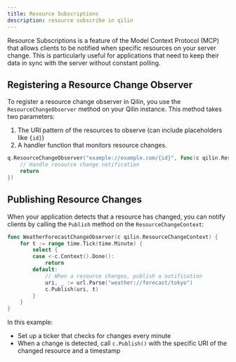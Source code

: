 ```yaml
---
title: Resource Subscriptions
description: resource subscribe in qilin
---
```


Resource Subscriptions is a feature of the Model Context Protocol (MCP) that allows clients to be notified when specific resources on your server change. This is particularly useful for applications that need to keep their data in sync with the server without constant polling.

## Registering a Resource Change Observer

To register a resource change observer in Qilin, you use the `ResourceChangeObserver` method on your Qilin instance. This method takes two parameters:

1. The URI pattern of the resources to observe (can include placeholders like `{id}`)
2. A handler function that monitors resource changes.

```go 
q.ResourceChangeObserver("example://example.com/{id}", func(c qilin.ResourceChangeContext) {
    // Handle resource change notification
    return
})
```

## Publishing Resource Changes

When your application detects that a resource has changed, you can notify clients by calling the `Publish` method on the `ResourceChangeContext`:

```go /c.Publish/
func WeatherForecastChangeObserver(c qilin.ResourceChangeContext) {
    for t := range time.Tick(time.Minute) {
        select {
        case <-c.Context().Done():
            return
        default:
            // When a resource changes, publish a notification
            uri, _ := url.Parse("weather://forecast/tokyo")
            c.Publish(uri, t)
        }
    }
}
```

In this example:
- Set up a ticker that checks for changes every minute
- When a change is detected, call `c.Publish()` with the specific URI of the changed resource and a timestamp
